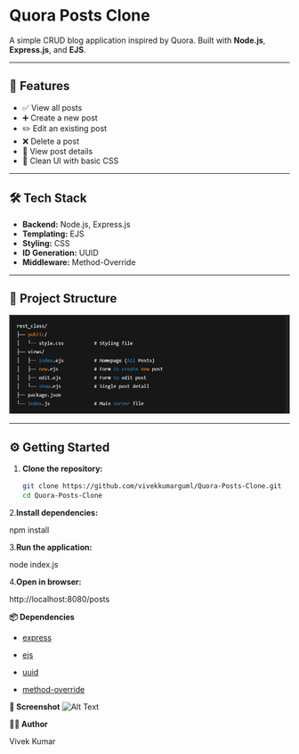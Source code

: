 # Quora Posts Clone

A simple CRUD blog application inspired by Quora. Built with **Node.js**, **Express.js**, and **EJS**.

---

## 🚀 Features

- ✅ View all posts
- ➕ Create a new post
- ✏️ Edit an existing post
- ❌ Delete a post
- 👀 View post details
- 📄 Clean UI with basic CSS

---

## 🛠️ Tech Stack

- **Backend:** Node.js, Express.js
- **Templating:** EJS
- **Styling:** CSS
- **ID Generation:** UUID
- **Middleware:** Method-Override

---

## 📂 Project Structure

![Alt Text](images/Path.png)


---

## ⚙️ Getting Started

1. **Clone the repository:**
   ```bash
   git clone https://github.com/vivekkumarguml/Quora-Posts-Clone.git
   cd Quora-Posts-Clone
2.**Install dependencies:**

npm install

3.**Run the application:**

node index.js

4.**Open in browser:**

http://localhost:8080/posts

**📦 Dependencies**
- [express](https://www.npmjs.com/package/express)

- [ejs](https://www.npmjs.com/package/ejs)

- [uuid](https://www.npmjs.com/package/uuid)

- [method-override](https://www.npmjs.com/package/method-override)



**📸 Screenshot**
![Alt Text](images/Landing_page.png)




**👨‍💻 Author**

Vivek Kumar








